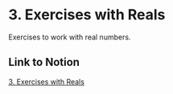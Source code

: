 # 3. Exercises with Reals

Exercises to work with real numbers.

## Link to Notion

[3. Exercises with Reals](https://link_to_notion_exercises_reals)